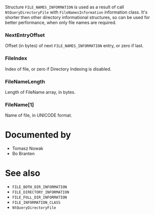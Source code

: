 Structure `FILE_NAMES_INFORMATION` is used as a result of call `NtQueryDirectoryFile` with `FileNamesInformation` information class. It's shorter then other directory informational structures, so can be used for better performance, when only file names are required.

### NextEntryOffset

Offset (in bytes) of next `FILE_NAMES_INFORMATION` entry, or zero if last.

### FileIndex

Index of file, or zero if Directory Indexing is disabled.

### FileNameLength

Length of FileName array, in bytes.

### FileName[1]

Name of file, in UNICODE format.

# Documented by

* Tomasz Nowak
* Bo Branten

# See also

* `FILE_BOTH_DIR_INFORMATION`
* `FILE_DIRECTORY_INFORMATION`
* `FILE_FULL_DIR_INFORMATION`
* `FILE_INFORMATION_CLASS`
* `NtQueryDirectoryFile`

